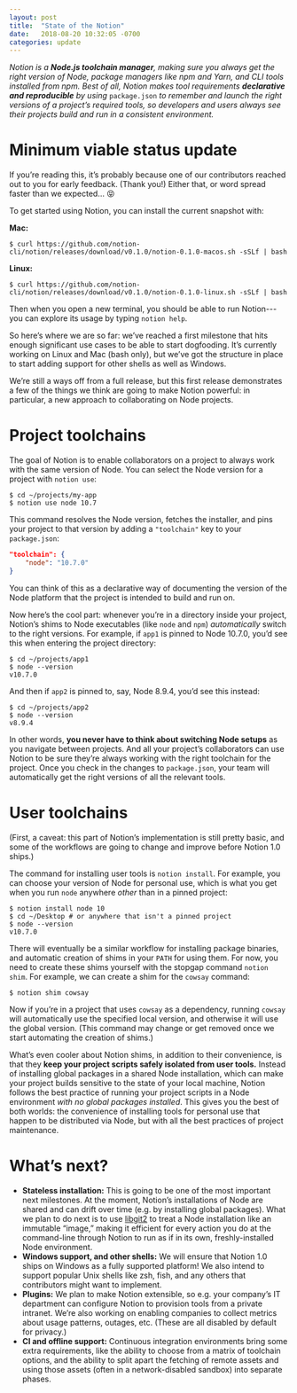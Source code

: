 ```yaml
---
layout: post
title:  "State of the Notion"
date:   2018-08-20 10:32:05 -0700
categories: update
---
```

_Notion is a **Node.js toolchain manager**, making sure you always get the right version of Node, package managers like npm and Yarn, and CLI tools installed from npm. Best of all, Notion makes tool requirements **declarative and reproducible** by using_ `package.json` _to remember and launch the right versions of a project’s required tools, so developers and users always see their projects build and run in a consistent environment._

# Minimum viable status update

If you’re reading this, it’s probably because one of our contributors reached out to you for early feedback. (Thank you!) Either that, or word spread faster than we expected… 😝

To get started using Notion, you can install the current snapshot with:

**Mac:**

```shell
$ curl https://github.com/notion-cli/notion/releases/download/v0.1.0/notion-0.1.0-macos.sh -sSLf | bash
```

**Linux:**

```shell
$ curl https://github.com/notion-cli/notion/releases/download/v0.1.0/notion-0.1.0-linux.sh -sSLf | bash
```

Then when you open a new terminal, you should be able to run Notion---you can explore its usage by typing `notion help`.

So here’s where we are so far: we’ve reached a first milestone that hits enough significant use cases to be able to start dogfooding. It’s currently working on Linux and Mac (bash only), but we’ve got the structure in place to start adding support for other shells as well as Windows.

We’re still a ways off from a full release, but this first release demonstrates a few of the things we think are going to make Notion powerful: in particular, a new approach to collaborating on Node projects.

# Project toolchains

The goal of Notion is to enable collaborators on a project to always work with the same version of Node. You can select the Node version for a project with `notion use`:

```shell
$ cd ~/projects/my-app
$ notion use node 10.7
```

This command resolves the Node version, fetches the installer, and pins your project to that version by adding a `"toolchain"` key to your `package.json`:

```json
"toolchain": {
    "node": "10.7.0"
}
```

You can think of this as a declarative way of documenting the version of the Node platform that the project is intended to build and run on.

Now here’s the cool part: whenever you’re in a directory inside your project, Notion’s shims to Node executables (like `node` and `npm`) *automatically* switch to the right versions. For example, if `app1` is pinned to Node 10.7.0, you’d see this when entering the project directory:

```shell
$ cd ~/projects/app1
$ node --version
v10.7.0
```

And then if `app2` is pinned to, say, Node 8.9.4, you’d see this instead:

```shell
$ cd ~/projects/app2
$ node --version
v8.9.4
```

In other words, **you never have to think about switching Node setups** as you navigate between projects. And all your project’s collaborators can use Notion to be sure they’re always working with the right toolchain for the project. Once you check in the changes to `package.json`, your team will automatically get the right versions of all the relevant tools.

# User toolchains

(First, a caveat: this part of Notion’s implementation is still pretty basic, and some of the workflows are going to change and improve before Notion 1.0 ships.)

The command for installing user tools is `notion install`. For example, you can choose your version of Node for personal use, which is what you get when you run `node` anywhere *other* than in a pinned project:

```shell
$ notion install node 10
$ cd ~/Desktop # or anywhere that isn't a pinned project
$ node --version
v10.7.0
```

There will eventually be a similar workflow for installing package binaries, and automatic creation of shims in your `PATH` for using them. For now, you need to create these shims yourself with the stopgap command `notion shim`. For example, we can create a shim for the `cowsay` command:

```shell
$ notion shim cowsay
```

Now if you’re in a project that uses `cowsay` as a dependency, running `cowsay` will automatically use the specified local version, and otherwise it will use the global version. (This command may change or get removed once we start automating the creation of shims.)

What’s even cooler about Notion shims, in addition to their convenience, is that they **keep your project scripts safely isolated from user tools.** Instead of installing global packages in a shared Node installation, which can make your project builds sensitive to the state of your local machine, Notion follows the best practice of running your project scripts in a Node environment *with no global packages installed*. This gives you the best of both worlds: the convenience of installing tools for personal use that happen to be distributed via Node, but with all the best practices of project maintenance.

# What’s next?
- **Stateless installation:** This is going to be one of the most important next milestones. At the moment, Notion’s installations of Node are shared and can drift over time (e.g. by installing global packages). What we plan to do next is to use [libgit2](https://crates.io/crates/git2) to treat a Node installation like an immutable “image,” making it efficient for every action you do at the command-line through Notion to run as if in its own, freshly-installed Node environment.
- **Windows support, and other shells:** We will ensure that Notion 1.0 ships on Windows as a fully supported platform! We also intend to support popular Unix shells like zsh, fish, and any others that contributors might want to implement.
- **Plugins:** We plan to make Notion extensible, so e.g. your company’s IT department can configure Notion to provision tools from a private intranet. We’re also working on enabling companies to collect metrics about usage patterns, outages, etc. (These are all disabled by default for privacy.)
- **CI and offline support:** Continuous integration environments bring some extra requirements, like the ability to choose from a matrix of toolchain options, and the ability to split apart the fetching of remote assets and using those assets (often in a network-disabled sandbox) into separate phases.
